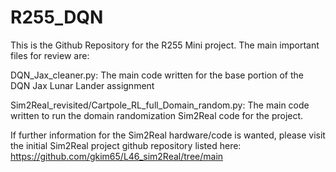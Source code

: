 # R255_DQN

This is the Github Repository for the R255 Mini project. The main important files for review are:

DQN_Jax_cleaner.py: The main code written for the base portion of the DQN Jax Lunar Lander assignment

Sim2Real_revisited/Cartpole_RL_full_Domain_random.py: The main code written to run the domain randomization Sim2Real code for the project. 

If further information for the Sim2Real hardware/code is wanted, please visit the initial Sim2Real project github repository listed here: https://github.com/gkim65/L46_sim2Real/tree/main

